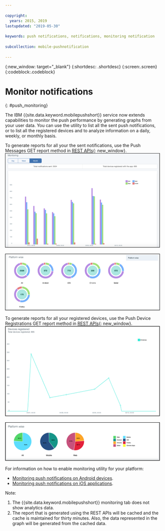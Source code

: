 ```yaml
---

copyright:
  years: 2015, 2019
lastupdated: "2019-05-30"

keywords: push notifications, notifications, monitoring notification

subcollection: mobile-pushnotification

---
```


{:new_window: target="_blank"}
{:shortdesc: .shortdesc}
{:screen:.screen}
{:codeblock:.codeblock}

# Monitor notifications 
{: #push_monitoring}

The IBM {{site.data.keyword.mobilepushshort}} service now extends capabilities to monitor the push performance by generating graphs from your user data. You can use the utility to list all the sent push notifications, or to list all the registered devices and to analyze information on a daily, weekly, or monthly basis.

To generate reports for all your the sent notifications, use the Push Messages GET report method in [REST APIs](https://eu-gb.imfpush.cloud.ibm.com/imfpush/#!/messages/get_apps_applicationId_messages_report){: new_window}. 
	![Sent notifications report - bar graph](images/monitoring_messages1.png "Sent notifications bar graph based on monthly data")
<br>&nbsp;</br>
	![Sent notifications report - sector diagram](images/monitoring_messages2.png "Sent notifications sector diagram based on platform")

To generate reports for all your registered devices, use the Push Device Registrations GET report method in [REST APIs](https://eu-gb.imfpush.cloud.ibm.com/imfpush/#!/devices/get_apps_applicationId_devices_report){: new_window}.
	![Registered devices report - line graph](images/monitoring_devices1.png "Registered devices line graph")
<br>&nbsp;</br>
	![Registered devices report - pie graph](images/monitoring_devices2.png "Registered devices pie charts based on platform")


For information on how to enable monitoring utility for your platform:

 - [Monitoring push notifications on Android devices](https://github.com/ibm-bluemix-mobile-services/bms-clientsdk-android-push/tree/Doc#monitoring).
 - [Monitoring push notifications on iOS applications](https://github.com/ibm-bluemix-mobile-services/bms-clientsdk-swift-push/tree/Doc#enable-monitoring).

Note:

1. The {{site.data.keyword.mobilepushshort}} monitoring tab does not show analytics data.
2. The report that is generated using the REST APIs will be cached and the cache is maintained for thirty minutes.
Also, the data represented in the graph will be generated from the cached data.
 
